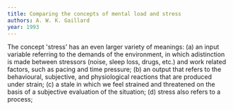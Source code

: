```yaml
---
title: Comparing the concepts of mental load and stress
authors: A. W. K. Gaillard
year: 1993
---
```




The concept 'stress' has an even larger variety of meanings: (a) an input variable referring to the demands of the environment, in which adistinction is made between stressors (noise, sleep loss, drugs, etc.) and work related factors, such as pacing and time pressure; (b) an output that refers to the behavioural, subjective, and physiological reactions that are produced under strain; (c) a stale in which we feel strained and threatened on the basis of a subjective evaluation of the situation; (d) stress also refers to a process;